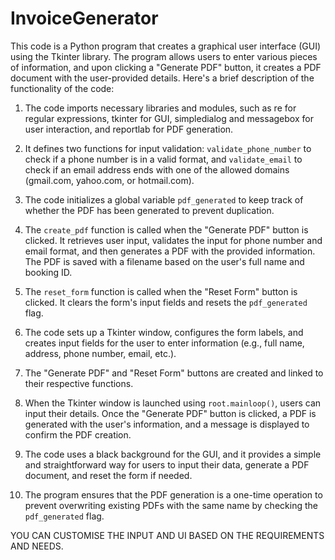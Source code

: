 # InvoiceGenerator
This code is a Python program that creates a graphical user interface (GUI) using the Tkinter library. The program allows users to enter various pieces of information, and upon clicking a "Generate PDF" button, it creates a PDF document with the user-provided details. Here's a brief description of the functionality of the code:

1. The code imports necessary libraries and modules, such as re for regular expressions, tkinter for GUI, simpledialog and messagebox for user interaction, and reportlab for PDF generation.

2. It defines two functions for input validation: `validate_phone_number` to check if a phone number is in a valid format, and `validate_email` to check if an email address ends with one of the allowed domains (gmail.com, yahoo.com, or hotmail.com).

3. The code initializes a global variable `pdf_generated` to keep track of whether the PDF has been generated to prevent duplication.

4. The `create_pdf` function is called when the "Generate PDF" button is clicked. It retrieves user input, validates the input for phone number and email format, and then generates a PDF with the provided information. The PDF is saved with a filename based on the user's full name and booking ID.

5. The `reset_form` function is called when the "Reset Form" button is clicked. It clears the form's input fields and resets the `pdf_generated` flag.

6. The code sets up a Tkinter window, configures the form labels, and creates input fields for the user to enter information (e.g., full name, address, phone number, email, etc.).

7. The "Generate PDF" and "Reset Form" buttons are created and linked to their respective functions.

8. When the Tkinter window is launched using `root.mainloop()`, users can input their details. Once the "Generate PDF" button is clicked, a PDF is generated with the user's information, and a message is displayed to confirm the PDF creation.

9. The code uses a black background for the GUI, and it provides a simple and straightforward way for users to input their data, generate a PDF document, and reset the form if needed.

10. The program ensures that the PDF generation is a one-time operation to prevent overwriting existing PDFs with the same name by checking the `pdf_generated` flag.


YOU CAN CUSTOMISE THE INPUT AND UI BASED ON THE REQUIREMENTS AND NEEDS.
